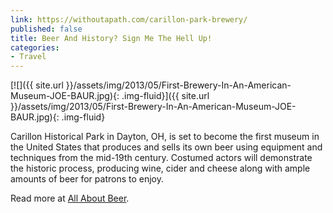 ```yaml
---
link: https://withoutapath.com/carillon-park-brewery/
published: false
title: Beer And History? Sign Me The Hell Up!
categories:
- Travel
---
```


[![]({{ site.url }}/assets/img/2013/05/First-Brewery-In-An-American-Museum-JOE-BAUR.jpg){: .img-fluid}]({{ site.url }}/assets/img/2013/05/First-Brewery-In-An-American-Museum-JOE-BAUR.jpg){: .img-fluid}

Carillon Historical Park in Dayton, OH, is set to become the first museum in the United States that produces and sells its own beer using equipment and techniques from the mid-19th century. Costumed actors will demonstrate the historic process, producing wine, cider and cheese along with ample amounts of beer for patrons to enjoy.

Read more at [All About Beer](https://allaboutbeer.com/live-beer/culture/2013/03/carillon-historical-park-to-house-first-brewery-in-an-american-museum/).
